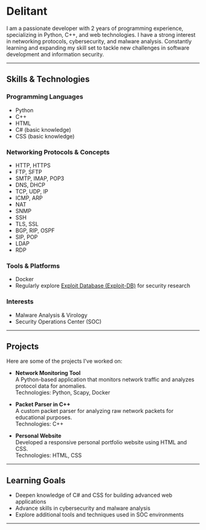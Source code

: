 # Delitant

I am a passionate developer with 2 years of programming experience, specializing in Python, C++, and web technologies. I have a strong interest in networking protocols, cybersecurity, and malware analysis. Constantly learning and expanding my skill set to tackle new challenges in software development and information security.

---

## Skills & Technologies

### Programming Languages
- Python  
- C++  
- HTML  
- C# (basic knowledge)  
- CSS (basic knowledge)

### Networking Protocols & Concepts  
- HTTP, HTTPS  
- FTP, SFTP  
- SMTP, IMAP, POP3  
- DNS, DHCP  
- TCP, UDP, IP  
- ICMP, ARP  
- NAT  
- SNMP  
- SSH  
- TLS, SSL  
- BGP, RIP, OSPF  
- SIP, POP  
- LDAP  
- RDP

### Tools & Platforms
- Docker  
- Regularly explore [Exploit Database (Exploit-DB)](https://www.exploit-db.com) for security research  

### Interests  
- Malware Analysis & Virology  
- Security Operations Center (SOC)  

---

## Projects

Here are some of the projects I've worked on:

- **Network Monitoring Tool**  
  A Python-based application that monitors network traffic and analyzes protocol data for anomalies.  
  Technologies: Python, Scapy, Docker

- **Packet Parser in C++**  
  A custom packet parser for analyzing raw network packets for educational purposes.  
  Technologies: C++

- **Personal Website**  
  Developed a responsive personal portfolio website using HTML and CSS.  
  Technologies: HTML, CSS

---

## Learning Goals

- Deepen knowledge of C# and CSS for building advanced web applications  
- Advance skills in cybersecurity and malware analysis  
- Explore additional tools and techniques used in SOC environments  

---
